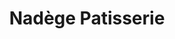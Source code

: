 ---
title: "Nadège Patisserie"
url: /toronto/nadege-patisserie-queen-street-west/
shop: confectionery
---